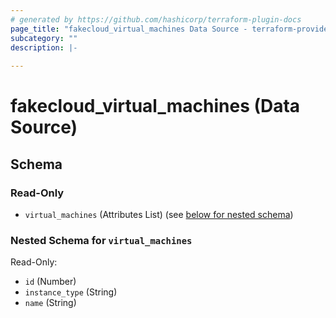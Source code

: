 ```yaml
---
# generated by https://github.com/hashicorp/terraform-plugin-docs
page_title: "fakecloud_virtual_machines Data Source - terraform-provider-fakecloud"
subcategory: ""
description: |-
  
---
```


# fakecloud_virtual_machines (Data Source)





<!-- schema generated by tfplugindocs -->
## Schema

### Read-Only

- `virtual_machines` (Attributes List) (see [below for nested schema](#nestedatt--virtual_machines))

<a id="nestedatt--virtual_machines"></a>
### Nested Schema for `virtual_machines`

Read-Only:

- `id` (Number)
- `instance_type` (String)
- `name` (String)
